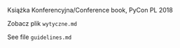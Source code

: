 Książka Konferencyjna/Conference book, PyCon PL 2018

Zobacz plik `wytyczne.md`

See file `guidelines.md`

